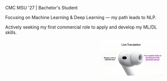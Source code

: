 CMC MSU '27 | Bachelor's Student

Focusing on Machine Learning & Deep Learning — my path leads to NLP.

Actively seeking my first commercial role to apply and develop my ML/DL skills.

<img src="meme.jpg" alt="My Profile Picture" width="200" align="right">
